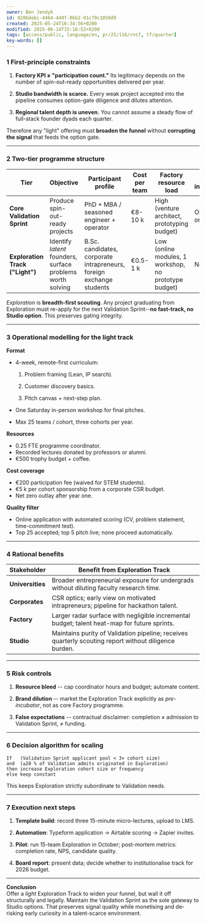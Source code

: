 ```yaml
---
owner: Ben Jendyk
id: 0206debc-4464-448f-86b2-01c79c1050d9
created: 2025-05-24T16:34:56+0200
modified: 2025-06-14T15:16:52+0200
tags: [access/public, language/en, pr/25/116/rnsf, tf/quarter]
key-words: []
---
```


### 1 First-principle constraints

1. **Factory KPI ≠ "participation count."** Its legitimacy depends on the number of spin-out-ready opportunities delivered per year.

2. **Studio bandwidth is scarce.** Every weak project accepted into the pipeline consumes option-gate diligence and dilutes attention.

3. **Regional talent depth is uneven.** You cannot assume a steady flow of full-stack founder dyads each quarter.

Therefore any "light" offering must **broaden the funnel** without **corrupting the signal** that feeds the option gate.
* * *

### 2 Two-tier programme structure

| Tier | Objective | Participant profile | Cost per team | Factory resource load | Studio involvement | 
| ---- | ---- | ---- | ---- | ---- | ----  |
| **Core Validation Sprint** | Produce spin-out-ready projects | PhD + MBA / seasoned engineer + operator | €8-10 k | High (venture architect, prototyping budget) | Observer only | 
| **Exploration Track ("Light")** | Identify _latent_ founders, surface problems worth solving | B.Sc. candidates, corporate intrapreneurs, foreign exchange students | €0.5-1 k | Low (online modules, 1 workshop, no prototype budget) | None | 

_Exploration_ is **breadth-first scouting**. Any project graduating from Exploration must re-apply for the next Validation Sprint--**no fast-track, no Studio option**. This preserves gating integrity.

* * *

### 3 Operational modelling for the light track

**Format**

- 4-week, remote-first curriculum:

    1. Problem framing (Lean, IP search).

    2. Customer discovery basics.

    3. Pitch canvas + next-step plan.
- One Saturday in-person workshop for final pitches.
- Max 25 teams / cohort, three cohorts per year.

**Resources**

- 0.25 FTE programme coordinator.
- Recorded lectures donated by professors or alumni.
- €500 trophy budget + coffee.

**Cost coverage**

- €200 participation fee (waived for STEM students).
- €5 k per cohort sponsorship from a corporate CSR budget.
- Net zero outlay after year one.

**Quality filter**

- Online application with automated scoring (CV, problem statement, time-commitment test).
- Top 25 accepted; top 5 pitch live; none proceed automatically.
* * *

### 4 Rational benefits

| Stakeholder | Benefit from Exploration Track | 
| ---- | ----  |
| **Universities** | Broader entrepreneurial exposure for undergrads without diluting faculty research time. | 
| **Corporates** | CSR optics; early view on motivated intrapreneurs; pipeline for hackathon talent. | 
| **Factory** | Larger radar surface with negligible incremental budget; talent heat-map for future sprints. | 
| **Studio** | Maintains purity of Validation pipeline; receives quarterly scouting report without diligence burden. | 
* * *

### 5 Risk controls

1. **Resource bleed** -- cap coordinator hours and budget; automate content.

2. **Brand dilution** -- market the Exploration Track explicitly as _pre-incubator_, not as core Factory programme.

3. **False expectations** -- contractual disclaimer: completion ≠ admission to Validation Sprint, ≠ funding.
* * *

### 6 Decision algorithm for scaling
    
    
    If   (Validation Sprint applicant pool < 3× cohort size)
    and  (≥20 % of Validation admits originated in Exploration)
    then increase Exploration cohort size or frequency
    else keep constant
    

This keeps Exploration strictly subordinate to Validation needs.

* * *

### 7 Execution next steps

1. **Template build**: record three 15-minute micro-lectures, upload to LMS.

2. **Automation**: Typeform application → Airtable scoring → Zapier invites.

3. **Pilot**: run 15-team Exploration in October; post-mortem metrics: completion rate, NPS, candidate quality.

4. **Board report**: present data; decide whether to institutionalise track for 2026 budget.

* * *

**Conclusion**  
Offer a _light_ Exploration Track to widen your funnel, but wall it off structurally and legally. Maintain the Validation Sprint as the sole gateway to Studio options. That preserves signal quality while monetising and de-risking early curiosity in a talent-scarce environment.

